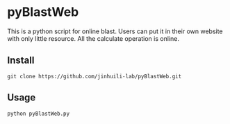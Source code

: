 # pyBlastWeb
This is a python script for online blast. Users can put it in their own website with only little resource. All the calculate operation is online.
## Install
```
git clone https://github.com/jinhuili-lab/pyBlastWeb.git
```
## Usage

```
python pyBlastWeb.py
```
